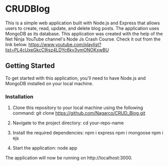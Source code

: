 # CRUDBlog

This is a simple web application built with Node.js and Express that allows users to create, read, update, and delete blog posts. The application uses MongoDB as its database.
This application was created with the help of the Net Ninja YouTube channel's Node Js Crash Course. Check it out from the link below. https://www.youtube.com/playlist?list=PL4cUxeGkcC9jsz4LDYc6kv3ymONOKxwBU

## Getting Started
To get started with this application, you'll need to have Node.js and MongoDB installed on your local machine.

### Installation
1. Clone this repository to your local machine using the following command: git clone https://github.com/Nagarco/CRUD_Blog.git

2. Navigate to the project directory: cd your-repo-name

3. Install the required dependencies: 
npm i express
npm i mongoose
npm i ejs

4. Start the application: node app

The application will now be running on http://localhost:3000.
